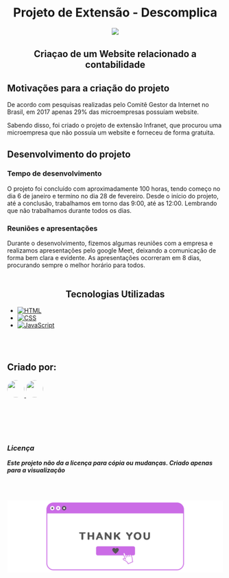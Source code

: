 <div align="center">

# Projeto de Extensão - Descomplica

</div>
<p align="center">
    <img src="/imgs/conttex.gif">
    </P>
<div align="center">

## Criaçao de um Website relacionado a contabilidade

</div>


## Motivações para a criação do projeto 
De acordo com pesquisas realizadas pelo Comitê Gestor da Internet no Brasil, em 2017 apenas 29% das microempresas possuíam website.  

Sabendo disso, foi criado o projeto de extensão Infranet, que procurou uma microempresa que não possuía um website e forneceu de forma gratuita.

## Desenvolvimento do projeto 
### Tempo de desenvolvimento 

O projeto foi concluído com aproximadamente 100 horas, tendo começo no dia 6 de janeiro e termino no dia 28 de fevereiro. Desde o início do projeto, até a conclusão, trabalhamos em torno das 9:00, até as 12:00. Lembrando que não trabalhamos durante todos os dias.

### Reuniões e apresentações 

Durante o desenvolvimento, fizemos algumas reuniões com a empresa e realizamos apresentações pelo google Meet, deixando a comunicação de forma bem clara e evidente. As apresentações ocorreram em 8 dias, procurando sempre o melhor horário para todos. 
<br></br>
<div align="center">

## Tecnologias Utilizadas

</div>



* [![HTML](https://img.shields.io/badge/HTML-E34F26?style=for-the-badge&logo=html5&logoColor=white)](https://developer.mozilla.org/pt-BR/docs/Web/HTML)
* [![CSS](https://img.shields.io/badge/CSS-1572B6?style=for-the-badge&logo=css3&logoColor=white)](https://developer.mozilla.org/pt-BR/docs/Web/CSS)
* [![JavaScript](https://img.shields.io/badge/JavaScript-F7DF1E?style=for-the-badge&logo=javascript&logoColor=black)](https://developer.mozilla.org/pt-BR/docs/Web/JavaScript)

<br></br>
## Criado por:

<a href="https://github.com/AylaDelavi">
  <img src="https://avatars.githubusercontent.com/u/126912043?v=4" width="40" height="40" style="border-radius: 50%;">
</a>

<a href="https://github.com/DanielLevyy">
  <img src="https://avatars.githubusercontent.com/u/162149714?v=4" width="40" height="40" style="border-radius: 50%;">
</a>

<br></br>
<br></br>

### _Licença_
**_Este projeto não da a licença para cópia ou mudanças. Criado apenas para a visualização_**

<br></br>
<p align="center">
    <img src="/imgs/thankyou.png">
    </P>
<p align="center" style="font-size: 24px;">